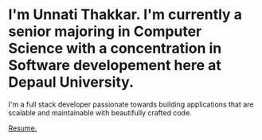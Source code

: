 <h1>I'm Unnati Thakkar. I'm currently a senior majoring in Computer Science with a concentration in Software developement here at Depaul University.</h1>
<p>I'm a full stack developer passionate towards building applications that are scalable and maintainable with beautifully crafted code. </p>
<a href="username.github.io/document.pdf" target="_blank">Resume.</a>

